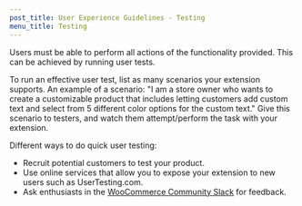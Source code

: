 ```yaml
---
post_title: User Experience Guidelines - Testing
menu_title: Testing
---
```


Users must be able to perform all actions of the functionality provided. This can be achieved by running user tests.

To run an effective user test, list as many scenarios your extension supports. An example of a scenario: "I am a store owner who wants to create a customizable product that includes letting customers add custom text and select from 5 different color options for the custom text." Give this scenario to testers, and watch them attempt/perform the task with your extension.

Different ways to do quick user testing:
- Recruit potential customers to test your product.
- Use online services that allow you to expose your extension to new users such as UserTesting.com.
- Ask enthusiasts in the [WooCommerce Community Slack](https://woocommerce.com/community-slack/) for feedback.